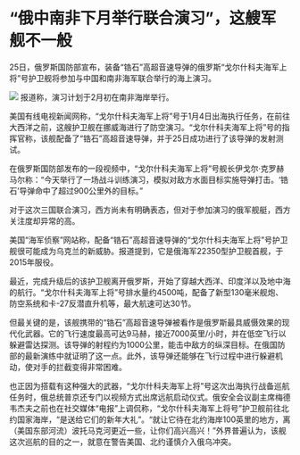 # “俄中南非下月举行联合演习”，这艘军舰不一般

25日，俄罗斯国防部宣布，装备“锆石”高超音速导弹的俄罗斯“戈尔什科夫海军上将”号护卫舰将参加与中国和南非海军联合举行的海上演习。

![](https://inews.gtimg.com/newsapp_bt/0/15627506940/1000)
报道称，演习计划于2月初在南非海岸举行。

美国有线电视新闻网称，“戈尔什科夫海军上将”号于1月4日出海执行任务，在前往大西洋之前，这艘护卫舰在挪威海进行了防空演习。“戈尔什科夫海军上将”号的指挥官称，该舰配备了“锆石”高超音速导弹，并于25日成功进行了该导弹的发射测试。

在俄罗斯国防部发布的一段视频中，“戈尔什科夫海军上将”号舰长伊戈尔·克罗赫马尔称：“今天举行了一场战斗训练演习，模拟对敌方水面目标实施导弹打击。‘锆石’导弹命中了超过900公里外的目标。”

对于这次三国联合演习，西方尚未有明确表态，但对于参加演习的俄军舰艇，西方关注度却异常的高。

美国“海军侦察”网站称，配备“锆石”高超音速导弹的“戈尔什科夫海军上将”号护卫舰很可能成为乌克兰的新威胁。报道提到，它是俄海军22350型护卫舰首舰，于2015年服役。

最近，完成升级后的该护卫舰离开俄罗斯，开始了穿越大西洋、印度洋以及地中海的航行。“戈尔什科夫海军上将”号排水量约4500吨，配备了新型130毫米舰炮、防空系统和卡-27反潜直升机等，最大航速可达30节。

但最关键的是，该舰携带的“锆石”高超音速导弹被看作是俄罗斯最具威慑效果的现代化武器。它的飞行速度最高可达9马赫，接近7000英里/小时，并在低空飞行以躲避雷达探测。该导弹的射程约为1000公里，能击中敌方的纵深目标。在俄国防部的最新演练中就证明了这一点。此外，该导弹还能够在飞行过程中进行躲避机动，使对手的拦截变得非常困难。

也正因为搭载有这种强大的武器，“戈尔什科夫海军上将”号这次出海执行战备巡航任务时，俄总统普京还专门以视频方式出席远航启动仪式。俄安全会议副主席梅德韦杰夫之前也在社交媒体“电报”上调侃称，“戈尔什科夫海军上将号”护卫舰前往北约国家海岸，“是送给它们的新年大礼”。“就让它待在北约海岸100英里的地方，离（美国东部河流）波托马克河更近一些，让你们高兴高兴！”外界普遍认为，该舰这次巡航的目的之一，就意在警告美国、北约谨慎介入俄乌冲突。


